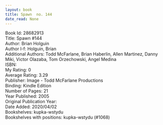 ```yaml
---
layout: book
title: Spawn  no. 144
date_read: None
---
```


Book Id: 28682913<br />
Title: Spawn #144<br />
Author: Brian Holguin<br />
Author l-f: Holguin, Brian<br />
Additional Authors: Todd McFarlane, Brian Haberlin, Allen Martinez, Danny Miki, Victor Olazaba, Tom Orzechowski, Angel  Medina<br />
ISBN: <br />
My Rating: 0<br />
Average Rating: 3.29<br />
Publisher: Image - Todd McFarlane Productions<br />
Binding: Kindle Edition<br />
Number of Pages: 21<br />
Year Published: 2005<br />
Original Publication Year: <br />
Date Added: 2020/04/02<br />
Bookshelves: kupka-wstydu<br />
Bookshelves with positions: kupka-wstydu (#1068)<br />

